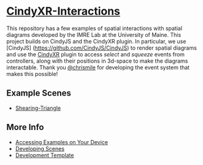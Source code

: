 # [CindyXR-Interactions](https://maine-imre.github.io/CindyXR-Interactions/)
This repository has a few examples of spatial interactions with spatial diagrams developed by the IMRE Lab at the University of Maine.
This project builds on CindyJS and the CindyXR plugin.  In particular, we use [CindyJS]
(https://github.com/CindyJS/CindyJS) to render spatial diagrams and use the [CindyXR](https://github.com/chrismile/CindyJS) plugin to access *select* and *squeeze* events from controllers, along with their positions in 3d-space to make the diagrams interactable.  Thank you [@chrismile](https://github.com/chrismile) for developing the event system that makes this possible!


## Example Scenes
* [Shearing-Triangle](https://maine-imre.github.io/CindyXR-Interactions/examples/01_Shearing_Triangle.html)

## More Info
 - [Accessing Examples on Your Device](https://maine-imre.github.io/CindyXR-Interactions/docs/deviceaccess.md)
 - [Developing Scenes](https://maine-imre.github.io/CindyXR-Interactions/docs/newscenes.md)
 - [Development Template](https://maine-imre.github.io/CindyXR-Interactions/docs/templateexample.md)
